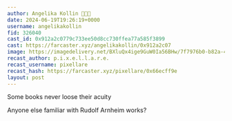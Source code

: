 ```yaml
---
author: Angelika Kollin 🍄✨🎩
date: 2024-06-19T19:26:19+0000
username: angelikakollin
fid: 326040
cast_id: 0x912a2c0779c733ee50d8cc730ffea77a585f3899
cast: https://farcaster.xyz/angelikakollin/0x912a2c07
image: https://imagedelivery.net/BXluQx4ige9GuW0Ia56BHw/7f7976b0-b82a-4b05-a0cb-cdbb66ed6a00/original
recast_author: p.i.x.e.l.l.a.r.e.
recast_username: pixellare
recast_hash: https://farcaster.xyz/pixellare/0x66ecff9e
layout: post
---
```


Some books never loose their acuity

Anyone else familiar with Rudolf Arnheim works?

<img src='https://imagedelivery.net/BXluQx4ige9GuW0Ia56BHw/7f7976b0-b82a-4b05-a0cb-cdbb66ed6a00/original' alt='' referrerpolicy='no-referrer'/>
